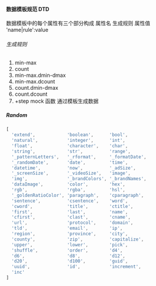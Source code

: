 #### 数据模板规范 DTD
数据模板中的每个属性有三个部分构成 属性名 生成规则 属性值
'name|rule':value
###### 生成规则
1. min-max
2. count
3. min-max.dmin-dmax
4. min-max.dcount
5. count.dmin-dmax
6. count.dcount
7. +step
 mock 函数 通过模板生成数据
##### Random
```javascript
[
  'extend',            'boolean',      'bool',
  'natural',           'integer',      'int',
  'float',             'character',    'char',
  'string',            'str',          'range',
  '_patternLetters',   '_rformat',     '_formatDate',
  '_randomDate',       'date',         'time',
  'datetime',          'now',          '_adSize',
  '_screenSize',       '_videoSize',   'image',
  'img',               '_brandColors', '_brandNames',
  'dataImage',         'color',        'hex',
  'rgb',               'rgba',         'hsl',
  '_goldenRatioColor', 'paragraph',    'cparagraph',
  'sentence',          'csentence',    'word',
  'cword',             'title',        'ctitle',
  'first',             'last',         'name',
  'cfirst',            'clast',        'cname',
  'url',               'protocol',     'domain',
  'tld',               'email',        'ip',
  'region',            'province',     'city',
  'county',            'zip',          'capitalize',
  'upper',             'lower',        'pick',
  'shuffle',           'order',        'd4',
  'd6',                'd8',           'd12',
  'd20',               'd100',         'guid',
  'uuid',              'id',           'increment',
  'inc'
]
````
